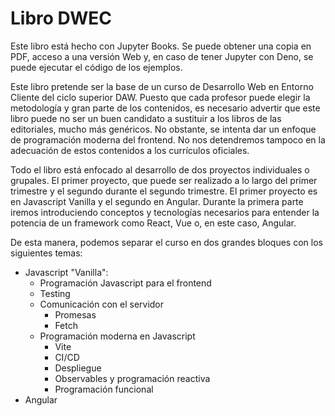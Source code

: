 # Libro DWEC

Este libro está hecho con Jupyter Books. Se puede obtener una copia en PDF, acceso a una versión Web y, en caso de tener Jupyter con Deno, se puede ejecutar el código de los ejemplos. 

Este libro pretende ser la base de un curso de Desarrollo Web en Entorno Cliente del ciclo superior DAW. Puesto que cada profesor puede elegir la metodología y gran parte de los contenidos, es necesario advertir que este libro puede no ser un buen candidato a sustituir a los libros de las editoriales, mucho más genéricos. No obstante, se intenta dar un enfoque de programación moderna del frontend. No nos detendremos tampoco en la adecuación de estos contenidos a los currículos oficiales.

Todo el libro está enfocado al desarrollo de dos proyectos individuales o grupales. El primer proyecto, que puede ser realizado a lo largo del primer trimestre y el segundo durante el segundo trimestre. El primer proyecto es en Javascript Vanilla y el segundo en Angular. Durante la primera parte iremos introduciendo conceptos y tecnologías necesarios para entender la potencia de un framework como React, Vue o, en este caso, Angular. 

De esta manera, podemos separar el curso en dos grandes bloques con los siguientes temas:
* Javascript "Vanilla":
  * Programación Javascript para el frontend
  * Testing
  * Comunicación con el servidor
    * Promesas
    * Fetch
  * Programación moderna en Javascript
    * Vite
    * CI/CD
    * Despliegue
    * Observables y programación reactiva
    * Programación funcional
* Angular    
